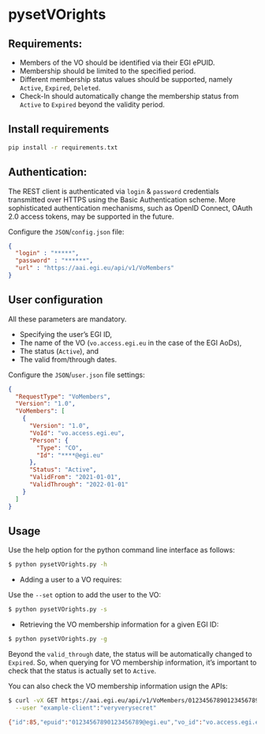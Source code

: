 # pysetVOrights

## Requirements:
* Members of the VO should be identified via their EGI ePUID.
* Membership should be limited to the specified period.
* Different membership status values should be supported, namely `Active`, `Expired`, `Deleted`.
* Check-In should automatically change the membership status from `Active` to `Expired` beyond the validity period.

## Install requirements

```bash
pip install -r requirements.txt
```

## Authentication:
The REST client is authenticated via `login` & `password` credentials transmitted over HTTPS using the Basic Authentication scheme. More sophisticated authentication mechanisms, such as OpenID Connect, OAuth 2.0 access tokens, may be supported in the future.

Configure the `JSON`/`config.json` file:

```json
{
  "login" : "*****",
  "password" : "******",
  "url" : "https://aai.egi.eu/api/v1/VoMembers"
}
```

## User configuration

All these parameters are mandatory.

* Specifying the user’s EGI ID,
* The name of the VO (`vo.access.egi.eu` in the case of the EGI AoDs),
* The status (`Active`), and
* The valid from/through dates.

Configure the `JSON`/`user.json` file settings:

```json
{
  "RequestType": "VoMembers",
  "Version": "1.0",
  "VoMembers": [
    {
      "Version": "1.0",
      "VoId": "vo.access.egi.eu",
      "Person": {
        "Type": "CO",
        "Id": "****@egi.eu"
      },
      "Status": "Active",
      "ValidFrom": "2021-01-01",
      "ValidThrough": "2022-01-01"
    }
  ]
}
```

## Usage

Use the help option for the python command line interface as follows:

```bash
$ python pysetVOrights.py -h
```

* Adding a user to a VO requires:

Use the `--set` option to add the user to the VO:

```bash
$ python pysetVOrights.py -s
```

* Retrieving the VO membership information for a given EGI ID:

```bash
$ python pysetVOrights.py -g
```

Beyond the `valid_through` date, the status will be automatically changed to `Expired`. So, when querying for VO membership information, it’s important to check that the status is actually set to `Active`.

You can also check the VO membership information usign the APIs:

```bash
$ curl -vX GET https://aai.egi.eu/api/v1/VoMembers/01234567890123456789@egi.eu \
  --user "example-client":"veryverysecret"

{"id":85,"epuid":"01234567890123456789@egi.eu","vo_id":"vo.access.egi.eu","valid_from":"2017-05-20T22:00:00.000Z","valid_through":"2017-06-21T22:00:00.000Z","status":"Active"}
```
